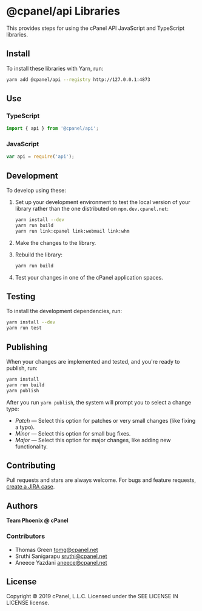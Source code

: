# @cpanel/api Libraries

This provides steps for using the cPanel API JavaScript and TypeScript libraries.

## Install

To install these libraries with Yarn, run:

```sh
yarn add @cpanel/api --registry http://127.0.0.1:4873
```

## Use

### TypeScript

```ts
import { api } from '@cpanel/api';
```

### JavaScript

```js
var api = require('api');
```

## Development

To develop using these:

1. Set up your development environment to test the local version of your library rather than the one distributed on `npm.dev.cpanel.net`:

    ```sh
    yarn install --dev
    yarn run build
    yarn run link:cpanel link:webmail link:whm
    ```

2. Make the changes to the library.
3. Rebuild the library:

    ```sh
    yarn run build
    ```

4. Test your changes in one of the cPanel application spaces.

## Testing

To install the development dependencies, run:

```sh
yarn install --dev
yarn run test
```

## Publishing

When your changes are implemented and tested, and you're ready to publish, run:

```sh
yarn install
yarn run build
yarn publish
```

After you run `yarn publish`, the system will prompt you to select a change type:

* *Patch* — Select this option for patches or very small changes (like fixing a typo).
* *Minor* — Select this option for small bug fixes.
* *Major* — Select this option for major changes, like adding new functionality.

## Contributing

Pull requests and stars are always welcome. For bugs and feature requests, [create a JIRA case](https://jira.cpanel.net).

## Authors

**Team Phoenix @ cPanel**

### Contributors
* Thomas Green <tomg@cpanel.net>
* Sruthi Sanigarapu <sruthi@cpanel.net>
* Aneece Yazdani <aneece@cpanel.net>

## License
Copyright © 2019 cPanel, L.L.C.
Licensed under the SEE LICENSE IN LICENSE license.
